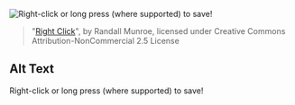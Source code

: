 ![Right-click or long press (where supported) to save!](https://imgs.xkcd.com/comics/right_click.png)
> "[Right Click](https://xkcd.com/1975/)", by Randall Munroe, licensed under Creative Commons Attribution-NonCommercial 2.5 License

## Alt Text
Right-click or long press (where supported) to save!
